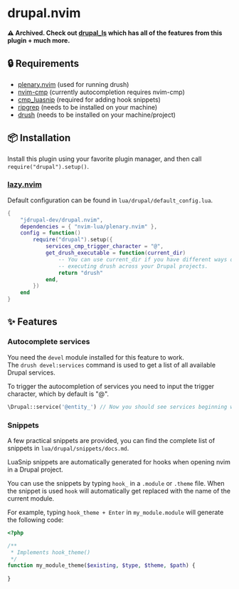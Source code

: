 # drupal.nvim

**:warning: Archived. Check out [drupal_ls](https://github.com/jdrupal-dev/drupal_ls) which has all of the features from this plugin + much more.**

## :lock: Requirements

- [plenary.nvim](https://github.com/nvim-lua/plenary.nvim) (used for running drush)
- [nvim-cmp](https://github.com/hrsh7th/nvim-cmp) (currently autocompletion requires nvim-cmp)
- [cmp_luasnip](https://github.com/saadparwaiz1/cmp_luasnip) (required for adding hook snippets)
- [ripgrep](https://github.com/BurntSushi/ripgrep) (needs to be installed on your machine)
- [drush](https://www.drush.org/12.x) (needs to be installed on your machine/project)

## :package: Installation

Install this plugin using your favorite plugin manager, and then call
`require("drupal").setup()`.

### [lazy.nvim](https://github.com/folke/lazy.nvim)

Default configuration can be found in `lua/drupal/default_config.lua`.

```lua
{
    "jdrupal-dev/drupal.nvim",
    dependencies = { "nvim-lua/plenary.nvim" },
    config = function()
        require("drupal").setup({
            services_cmp_trigger_character = "@",
            get_drush_executable = function(current_dir)
                -- You can use current_dir if you have different ways of
                -- executing drush across your Drupal projects.
                return "drush"
            end,
        })
    end
}
```
## :sparkles: Features

### Autocomplete services

You need the `devel` module installed for this feature to work.\
The `drush devel:services` command is used to get a list of all available Drupal services.

To trigger the autocompletion of services you need to input the trigger character, which by default is "@".
```php
\Drupal::service('@entity_') // Now you should see services beginning with entity_.
```
### Snippets

A few practical snippets are provided, you can find the complete list of snippets in `lua/drupal/snippets/docs.md`.

LuaSnip snippets are automatically generated for hooks when opening nvim in a Drupal project.

You can use the snippets by typing `hook_` in a `.module` or `.theme` file.
When the snippet is used `hook` will automatically get replaced with the name of the current module.

For example, typing `hook_theme + Enter` in `my_module.module` will generate the following code:
```php
<?php

/**
 * Implements hook_theme()
 */
function my_module_theme($existing, $type, $theme, $path) {
  
}
```
